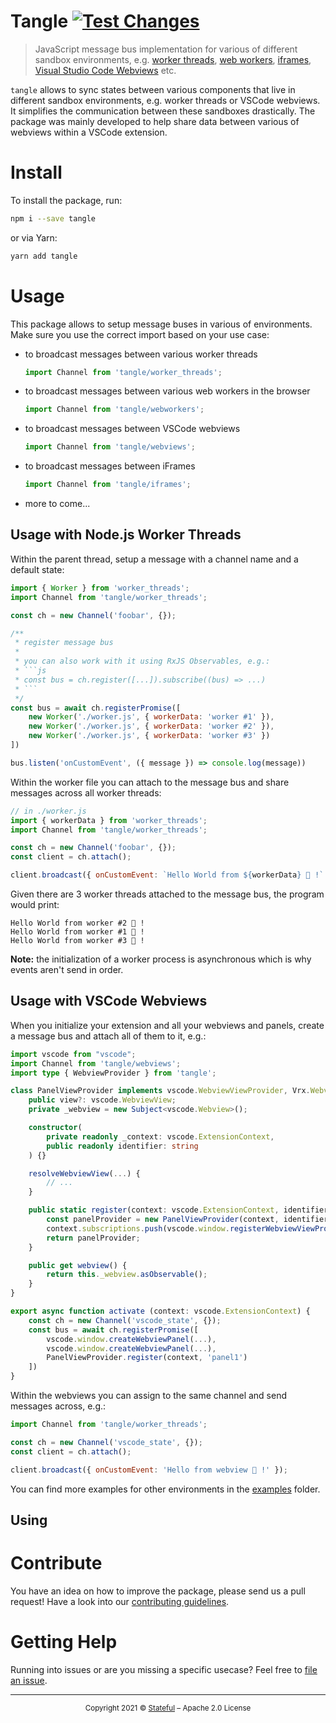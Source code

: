 Tangle [![Test Changes](https://github.com/stateful/vscoderx/actions/workflows/test.yaml/badge.svg)](https://github.com/stateful/vscoderx/actions/workflows/test.yaml)
======

> JavaScript message bus implementation for various of different sandbox environments, e.g. [worker threads](https://nodejs.org/api/worker_threads.html), [web workers](https://developer.mozilla.org/en-US/docs/Web/API/Web_Workers_API/Using_web_workers), [iframes](https://developer.mozilla.org/en-US/docs/Web/HTML/Element/iframe), [Visual Studio Code Webviews](https://code.visualstudio.com/api/extension-guides/webview) etc.

`tangle` allows to sync states between various components that live in different sandbox environments, e.g. worker threads or VSCode webviews. It simplifies the communication between these sandboxes drastically. The package was mainly developed to help share data between various of webviews within a VSCode extension.

# Install

To install the package, run:

```sh
npm i --save tangle
```

or via Yarn:

```sh
yarn add tangle
```

# Usage

This package allows to setup message buses in various of environments. Make sure you use the correct import based on your use case:

- to broadcast messages between various worker threads
    ```js
    import Channel from 'tangle/worker_threads';
    ```
- to broadcast messages between various web workers in the browser
    ```js
    import Channel from 'tangle/webworkers';
    ```
- to broadcast messages between VSCode webviews
    ```js
    import Channel from 'tangle/webviews';
    ```
- to broadcast messages between iFrames
    ```js
    import Channel from 'tangle/iframes';
    ```
- more to come...

## Usage with Node.js Worker Threads

Within the parent thread, setup a message with a channel name and a default state:

```js
import { Worker } from 'worker_threads';
import Channel from 'tangle/worker_threads';

const ch = new Channel('foobar', {});

/**
 * register message bus
 *
 * you can also work with it using RxJS Observables, e.g.:
 * ```js
 * const bus = ch.register([...]).subscribe((bus) => ...)
 * ```
 */
const bus = await ch.registerPromise([
    new Worker('./worker.js', { workerData: 'worker #1' }),
    new Worker('./worker.js', { workerData: 'worker #2' }),
    new Worker('./worker.js', { workerData: 'worker #3' })
])

bus.listen('onCustomEvent', ({ message }) => console.log(message))
```

Within the worker file you can attach to the message bus and share messages across all worker threads:

```js
// in ./worker.js
import { workerData } from 'worker_threads';
import Channel from 'tangle/worker_threads';

const ch = new Channel('foobar', {});
const client = ch.attach();

client.broadcast({ onCustomEvent: `Hello World from ${workerData} 👋 !` })
```

Given there are 3 worker threads attached to the message bus, the program would print:

```
Hello World from worker #2 👋 !
Hello World from worker #1 👋 !
Hello World from worker #3 👋 !
```

__Note:__ the initialization of a worker process is asynchronous which is why events aren't send in order.

## Usage with VSCode Webviews

When you initialize your extension and all your webviews and panels, create a message bus and attach all of them to it, e.g.:

```ts
import vscode from "vscode";
import Channel from 'tangle/webviews';
import type { WebviewProvider } from 'tangle';

class PanelViewProvider implements vscode.WebviewViewProvider, Vrx.WebviewProvider {
    public view?: vscode.WebviewView;
    private _webview = new Subject<vscode.Webview>();

    constructor(
        private readonly _context: vscode.ExtensionContext,
        public readonly identifier: string
    ) {}

    resolveWebviewView(...) {
        // ...
    }

    public static register(context: vscode.ExtensionContext, identifier: string) {
        const panelProvider = new PanelViewProvider(context, identifier);
        context.subscriptions.push(vscode.window.registerWebviewViewProvider(identifier, panelProvider));
        return panelProvider;
    }

    public get webview() {
        return this._webview.asObservable();
    }
}

export async function activate (context: vscode.ExtensionContext) {
    const ch = new Channel('vscode_state', {});
    const bus = await ch.registerPromise([
        vscode.window.createWebviewPanel(...),
        vscode.window.createWebviewPanel(...),
        PanelViewProvider.register(context, 'panel1')
    ])
}
```

Within the webviews you can assign to the same channel and send messages across, e.g.:

```js
import Channel from 'tangle/worker_threads';

const ch = new Channel('vscode_state', {});
const client = ch.attach();

client.broadcast({ onCustomEvent: 'Hello from webview 👋 !' });
```

You can find more examples for other environments in the [examples](./examples) folder.

## Using

# Contribute

You have an idea on how to improve the package, please send us a pull request! Have a look into our [contributing guidelines](CONTRIBUTING.md).

# Getting Help

Running into issues or are you missing a specific usecase? Feel free to [file an issue](https://github.com/saucelabs/node-zap/issues/new).

---

<p align="center"><small>Copyright 2021 © <a href="http://stateful.com/">Stateful</a> – Apache 2.0 License</small></p>
